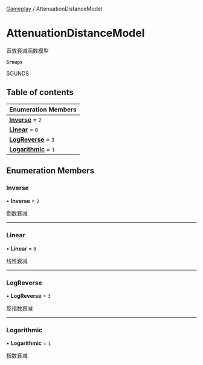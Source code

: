 [Gameplay](../modules/Gameplay.Gameplay.md) / AttenuationDistanceModel

# AttenuationDistanceModel <Badge type="tip" text="Enumeration" /> <Score text="AttenuationDistanceModel" />

音效衰减函数模型

**`Groups`**

SOUNDS

## Table of contents

| Enumeration Members |
| :-----|
| **[Inverse](Gameplay.AttenuationDistanceModel.md#inverse)** = ``2`` <br> |
| **[Linear](Gameplay.AttenuationDistanceModel.md#linear)** = ``0`` <br> |
| **[LogReverse](Gameplay.AttenuationDistanceModel.md#logreverse)** = ``3`` <br> |
| **[Logarithmic](Gameplay.AttenuationDistanceModel.md#logarithmic)** = ``1`` <br> |

## Enumeration Members

### Inverse <Score text="Inverse" /> 

• **Inverse** = ``2``

倒数衰减

___

### Linear <Score text="Linear" /> 

• **Linear** = ``0``

线性衰减

___

### LogReverse <Score text="LogReverse" /> 

• **LogReverse** = ``3``

反指数衰减

___

### Logarithmic <Score text="Logarithmic" /> 

• **Logarithmic** = ``1``

指数衰减
